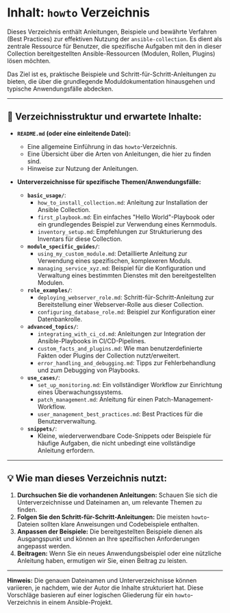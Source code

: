 # Inhalt: `howto` Verzeichnis

Dieses Verzeichnis enthält Anleitungen, Beispiele und bewährte Verfahren (Best Practices) zur effektiven Nutzung der `ansible-collection`. Es dient als zentrale Ressource für Benutzer, die spezifische Aufgaben mit den in dieser Collection bereitgestellten Ansible-Ressourcen (Modulen, Rollen, Plugins) lösen möchten.

Das Ziel ist es, praktische Beispiele und Schritt-für-Schritt-Anleitungen zu bieten, die über die grundlegende Moduldokumentation hinausgehen und typische Anwendungsfälle abdecken.

---

## 📂 Verzeichnisstruktur und erwartete Inhalte:

* **`README.md` (oder eine einleitende Datei):**
    * Eine allgemeine Einführung in das `howto`-Verzeichnis.
    * Eine Übersicht über die Arten von Anleitungen, die hier zu finden sind.
    * Hinweise zur Nutzung der Anleitungen.

* **Unterverzeichnisse für spezifische Themen/Anwendungsfälle:**
    * **`basic_usage/`**:
        * `how_to_install_collection.md`: Anleitung zur Installation der Ansible Collection.
        * `first_playbook.md`: Ein einfaches "Hello World"-Playbook oder ein grundlegendes Beispiel zur Verwendung eines Kernmoduls.
        * `inventory_setup.md`: Empfehlungen zur Strukturierung des Inventars für diese Collection.
    * **`module_specific_guides/`**:
        * `using_my_custom_module.md`: Detaillierte Anleitung zur Verwendung eines spezifischen, komplexeren Moduls.
        * `managing_service_xyz.md`: Beispiel für die Konfiguration und Verwaltung eines bestimmten Dienstes mit den bereitgestellten Modulen.
    * **`role_examples/`**:
        * `deploying_webserver_role.md`: Schritt-für-Schritt-Anleitung zur Bereitstellung einer Webserver-Rolle aus dieser Collection.
        * `configuring_database_role.md`: Beispiel zur Konfiguration einer Datenbankrolle.
    * **`advanced_topics/`**:
        * `integrating_with_ci_cd.md`: Anleitungen zur Integration der Ansible-Playbooks in CI/CD-Pipelines.
        * `custom_facts_and_plugins.md`: Wie man benutzerdefinierte Fakten oder Plugins der Collection nutzt/erweitert.
        * `error_handling_and_debugging.md`: Tipps zur Fehlerbehandlung und zum Debugging von Playbooks.
    * **`use_cases/`**:
        * `set_up_monitoring.md`: Ein vollständiger Workflow zur Einrichtung eines Überwachungssystems.
        * `patch_management.md`: Anleitung für einen Patch-Management-Workflow.
        * `user_management_best_practices.md`: Best Practices für die Benutzerverwaltung.
    * **`snippets/`**:
        * Kleine, wiederverwendbare Code-Snippets oder Beispiele für häufige Aufgaben, die nicht unbedingt eine vollständige Anleitung erfordern.

---

## 💡 Wie man dieses Verzeichnis nutzt:

1.  **Durchsuchen Sie die vorhandenen Anleitungen:** Schauen Sie sich die Unterverzeichnisse und Dateinamen an, um relevante Themen zu finden.
2.  **Folgen Sie den Schritt-für-Schritt-Anleitungen:** Die meisten `howto`-Dateien sollten klare Anweisungen und Codebeispiele enthalten.
3.  **Anpassen der Beispiele:** Die bereitgestellten Beispiele dienen als Ausgangspunkt und können an Ihre spezifischen Anforderungen angepasst werden.
4.  **Beitragen:** Wenn Sie ein neues Anwendungsbeispiel oder eine nützliche Anleitung haben, ermutigen wir Sie, einen Beitrag zu leisten.

---

**Hinweis:** Die genauen Dateinamen und Unterverzeichnisse können variieren, je nachdem, wie der Autor die Inhalte strukturiert hat. Diese Vorschläge basieren auf einer logischen Gliederung für ein `howto`-Verzeichnis in einem Ansible-Projekt.
